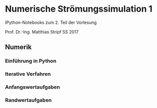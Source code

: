 # Numerische Strömungssimulation 1

IPython-Notebooks zum 2. Teil der Vorlesung

Prof. Dr.-Ing. Matthias Stripf
SS 2017

## Numerik
### Einführung in Python
### Iterative Verfahren
### Anfangswertaufgaben
### Randwertaufgaben

